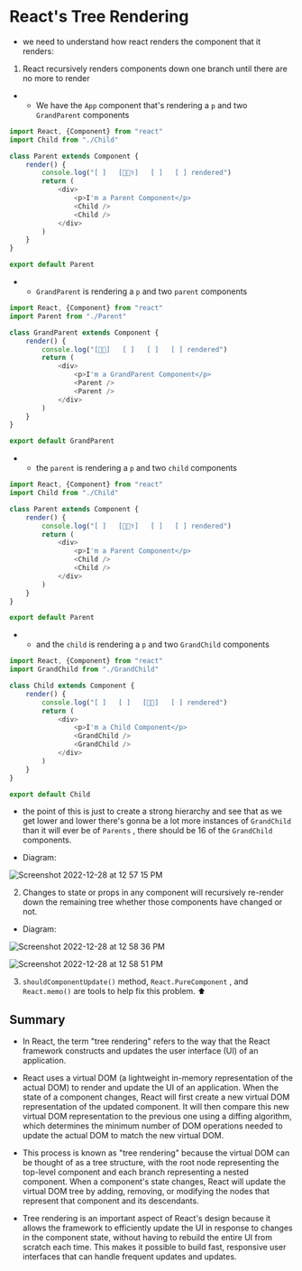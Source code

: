 # React's Tree Rendering

- we need to understand how react renders the component that it renders:

1. React recursively renders components down one branch until there are no more to render

- - We have the ` App ` component that's rendering a ` p ` and two ` GrandParent ` components

```js
import React, {Component} from "react"
import Child from "./Child"

class Parent extends Component {
    render() {
        console.log("[ ]   [👩🏼‍⚕️]   [ ]   [ ] rendered")
        return (
            <div>
                <p>I'm a Parent Component</p>
                <Child />
                <Child />
            </div>
        )
    }
}

export default Parent
```

- - ` GrandParent ` is rendering a ` p ` and two ` parent ` components

```js
import React, {Component} from "react"
import Parent from "./Parent"

class GrandParent extends Component {
    render() {
        console.log("[👴🏼]   [ ]   [ ]   [ ] rendered")
        return (
            <div>
                <p>I'm a GrandParent Component</p>
                <Parent />
                <Parent />
            </div>
        )
    }
}

export default GrandParent
```

- - the ` parent ` is rendering a ` p ` and two ` child ` components

```js
import React, {Component} from "react"
import Child from "./Child"

class Parent extends Component {
    render() {
        console.log("[ ]   [👩🏼‍⚕️]   [ ]   [ ] rendered")
        return (
            <div>
                <p>I'm a Parent Component</p>
                <Child />
                <Child />
            </div>
        )
    }
}

export default Parent
```

- - and the ` child ` is rendering a ` p ` and two ` GrandChild ` components

```js
import React, {Component} from "react"
import GrandChild from "./GrandChild"

class Child extends Component {
    render() {
        console.log("[ ]   [ ]   [🧒🏻]   [ ] rendered")
        return (
            <div>
                <p>I'm a Child Component</p>
                <GrandChild />
                <GrandChild />
            </div>
        )
    }
}

export default Child
```

- the point of this is just to create a strong hierarchy and see that as we get lower and lower there's gonna be a lot more instances of 
` GrandChild ` than it will ever be of ` Parents ` , there should be 16 of the ` GrandChild ` components.

- Diagram:

![Screenshot 2022-12-28 at 12 57 15 PM](https://user-images.githubusercontent.com/89284873/209859617-6908c47c-2401-4749-bd0f-bde73ffc4ebb.png)

2. Changes to state or props in any component will recursively re-render down the remaining tree whether those components have changed or not.

- Diagram:

![Screenshot 2022-12-28 at 12 58 36 PM](https://user-images.githubusercontent.com/89284873/209859729-449e5a8a-a4d8-4bf6-b372-0809d6720569.png)

![Screenshot 2022-12-28 at 12 58 51 PM](https://user-images.githubusercontent.com/89284873/209859746-d4f1c1bc-dc2b-44c8-8172-f5f9285d2dd9.png)

3. ` shouldComponentUpdate() ` method, ` React.PureComponent ` , and ` React.memo() ` are tools to help fix this problem. ⬆️

## Summary

- In React, the term "tree rendering" refers to the way that the React framework constructs and updates the user interface (UI) of an application.

- React uses a virtual DOM (a lightweight in-memory representation of the actual DOM) to render and update the UI of an application. When the state of a component changes, React will first create a new virtual DOM representation of the updated component. It will then compare this new virtual DOM representation to the previous one using a diffing algorithm, which determines the minimum number of DOM operations needed to update the actual DOM to match the new virtual DOM.

- This process is known as "tree rendering" because the virtual DOM can be thought of as a tree structure, with the root node representing the top-level component and each branch representing a nested component. When a component's state changes, React will update the virtual DOM tree by adding, removing, or modifying the nodes that represent that component and its descendants.

- Tree rendering is an important aspect of React's design because it allows the framework to efficiently update the UI in response to changes in the component state, without having to rebuild the entire UI from scratch each time. This makes it possible to build fast, responsive user interfaces that can handle frequent updates and updates.
